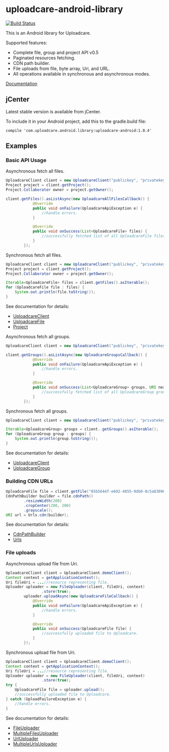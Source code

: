 uploadcare-android-library
===============

[![Build Status](https://travis-ci.org/uploadcare/uploadcare-android.png?branch=master)](https://travis-ci.org/uploadcare/uploadcare-android)

This is an Android library for Uploadcare.

Supported features:

- Complete file, group and project API v0.5
- Paginated resources fetching.
- CDN path builder.
- File uploads from file, byte array, Uri, and URL.
- All operations available in synchronous and asynchronous modes.

[Documentation](http://uploadcare.github.io/uploadcare-android/index.html)

## jCenter

Latest stable version is available from jCenter.

To include it in your Android project, add this to the gradle.build file:

```
compile 'com.uploadcare.android.library:uploadcare-android:1.0.4'

```

## Examples

### Basic API Usage

Asynchronous fetch all files.
```java
UploadcareClient client = new UploadcareClient("publickey", "privatekey");
Project project = client.getProject();
Project.Collaborator owner = project.getOwner();

client.getFiles().asListAsync(new UploadcareAllFilesCallback() {
            @Override
            public void onFailure(UploadcareApiException e) {
                //handle errors.
            }

            @Override
            public void onSuccess(List<UploadcareFile> files) {
                //successfully fetched list of all UploadcareFile files.
            }
        });
```
Synchronous fetch all files.
```java
UploadcareClient client = new UploadcareClient("publickey", "privatekey");
Project project = client.getProject();
Project.Collaborator owner = project.getOwner();

Iterable<UploadcareFile> files = client.getFiles().asIterable();
for (UploadcareFile file : files) {
    System.out.println(file.toString());
}
```

See documentation for details:

* [UploadcareClient](http://uploadcare.github.io/uploadcare-android/com/uploadcare/android/library/api/UploadcareClient.html)
* [UploadcareFile](http://uploadcare.github.io/uploadcare-android/com/uploadcare/android/library/api/UploadcareFile.html)
* [Project](http://uploadcare.github.io/uploadcare-android/com/uploadcare/android/library/api/Project.html)

Asynchronous fetch all groups.
```java
UploadcareClient client = new UploadcareClient("publickey", "privatekey");

client.getGroups().asListAsync(new UploadcareGroupsCallback() {
            @Override
            public void onFailure(UploadcareApiException e) {
                //handle errors.
            }

            @Override
            public void onSuccess(List<UploadcareGroup> groups, URI next) {
                //successfully fetched list of all UploadcareGroup groups.
            }
        });
```
Synchronous fetch all groups.
```java
UploadcareClient client = new UploadcareClient("publickey", "privatekey");

Iterable<UploadcareGroup> groups = client..getGroups().asIterable();
for (UploadcareGroup group : groups) {
    System.out.println(group.toString());
}
```

See documentation for details:

* [UploadcareClient](http://uploadcare.github.io/uploadcare-android/com/uploadcare/android/library/api/UploadcareClient.html)
* [UploadcareGroup](http://uploadcare.github.io/uploadcare-android/com/uploadcare/android/library/api/UploadcareGroup.html)

### Building CDN URLs

```java
UploadcareFile file = client.getFile("85b5644f-e692-4855-9db0-8c5a83096e25");
CdnPathBuilder builder = file.cdnPath()
        .resizeWidth(200)
        .cropCenter(200, 200)
        .grayscale();
URI url = Urls.cdn(builder);
```

See documentation for details:

* [CdnPathBuilder](http://uploadcare.github.io/uploadcare-android/com/uploadcare/android/library/urls/CdnPathBuilder.html)
* [Urls](http://uploadcare.github.io/uploadcare-android/com/uploadcare/android/library/urls/Urls.html)

### File uploads

Asynchronous upload file from Uri.
```java
UploadcareClient client = UploadcareClient.demoClient();
Context context = getApplicationContext();
Uri fileUri = ...//resource representing file.
Uploader uploader = new FileUploader(client, fileUri, context)
                .store(true);
        uploader.uploadAsync(new UploadcareFileCallback() {
            @Override
            public void onFailure(UploadcareApiException e) {
                //handle errors.
            }

            @Override
            public void onSuccess(UploadcareFile file) {
                //successfully uploaded file to Uploadcare.
            }
        });
```

Synchronous upload file from Uri.
```java
UploadcareClient client = UploadcareClient.demoClient();
Context context = getApplicationContext();
Uri fileUri = ...//resource representing file.
Uploader uploader = new FileUploader(client, fileUri, context)
                .store(true);
try {
    UploadcareFile file = uploader.upload();
    //successfully uploaded file to Uploadcare.
} catch (UploadFailureException e) {
    //handle errors.
}
```

See documentation for details:

* [FileUploader](http://uploadcare.github.io/uploadcare-android/com/uploadcare/android/library/upload/FileUploader.html)
* [MultipleFilesUploader](http://uploadcare.github.io/uploadcare-android/com/uploadcare/android/library/upload/MultipleFilesUploader.html)
* [UrlUploader](http://uploadcare.github.io/uploadcare-android/com/uploadcare/android/library/upload/UrlUploader.html)
* [MultipleUrlsUploader](http://uploadcare.github.io/uploadcare-android/com/uploadcare/android/library/upload/MultipleUrlsUploader.html)